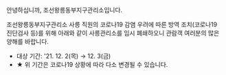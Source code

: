 안녕하십니까, 조선왕릉동부지구관리소입니다.

조선왕릉동부지구관리소 사릉 직원의 코로나19 감염 우려에 따른 방역 조치(코로나19 진단검사 등)를 위해 아래와 같이 사릉관리소를 임시 폐쇄하오니 관람객 여러분의 많은 양해를 바랍니다.

- 대상 기간: '21. 12. 2(목) → 12. 3(금)
- ★ 위 기간은 코로나19 상황에 따라 다소 변경될 수 있습니다.
